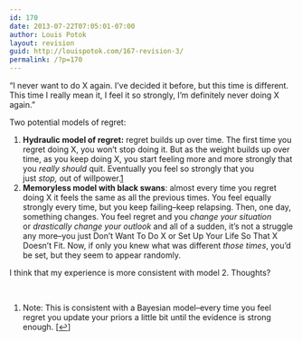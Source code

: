 ```yaml
---
id: 170
date: 2013-07-22T07:05:01-07:00
author: Louis Potok
layout: revision
guid: http://louispotok.com/167-revision-3/
permalink: /?p=170
---
```

&#8220;I never want to do X again. I&#8217;ve decided it before, but this time is different. This time I really mean it, I feel it so strongly, I&#8217;m definitely never doing X again.&#8221;

Two potential models of regret:

  1. <span style="line-height: 14px;"><strong>Hydraulic model of regret:</strong> regret builds up over time. The first time you regret doing X, you won&#8217;t stop doing it. But as the weight builds up over time, as you keep doing X, you start feeling more and more strongly that you <em>really should</em> quit. Eventually you feel so strongly that you just <em>stop, </em>out of willpower.<a href="#footnote_0_170" id="identifier_0_170" class="footnote-link footnote-identifier-link" title="Note: This is consistent with a Bayesian model&ndash;every time you feel regret you update your priors a little bit until the evidence is strong enough.">1</a><br /> </span>
  2. **Memoryless model with black swans**: almost every time you regret doing X it feels the same as all the previous times. You feel equally strongly every time, but you keep failing&#8211;keep relapsing. Then, one day, something changes. You feel regret and you _change your situation_ or _drastically change your outlook_ and all of a sudden, it&#8217;s not a struggle any more&#8211;you just Don&#8217;t Want To Do X or Set Up Your Life So That X Doesn&#8217;t Fit. Now, if only you knew what was different _those times_, you&#8217;d be set, but they seem to appear randomly.

I think that my experience is more consistent with model 2. Thoughts?

&nbsp;

<ol class="footnotes">
  <li id="footnote_0_170" class="footnote">
    Note: This is consistent with a Bayesian model&#8211;every time you feel regret you update your priors a little bit until the evidence is strong enough. [<a href="#identifier_0_170" class="footnote-link footnote-back-link">&#8617;</a>]
  </li>
</ol>